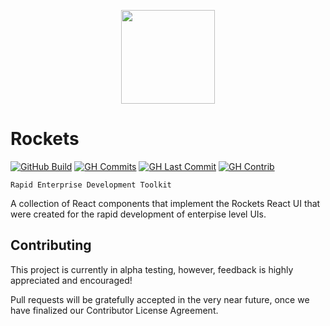 <p align="center">
  <img width="150" src="https://raw.githubusercontent.com/conceptadev/rockets/main/assets/rockets-icon.svg">
</p>

# Rockets

[![GitHub Build](https://img.shields.io/github/workflow/status/conceptadev/rockets-react/ci-pr-test?logo=github)](https://github.com/conceptadev/rockets-react/actions/workflows/ci-pr-test.yml)
[![GH Commits](https://img.shields.io/github/commit-activity/m/conceptadev/rockets-react?logo=github)](https://github.com/conceptadev/rockets-react)
[![GH Last Commit](https://img.shields.io/github/last-commit/conceptadev/rockets-react?logo=github)](https://github.com/conceptadev/rockets-react)
[![GH Contrib](https://img.shields.io/github/contributors/conceptadev/rockets-react?logo=github)](https://github.com/conceptadev/rockets-react/graphs/contributors)

```text
Rapid Enterprise Development Toolkit
```

A collection of React components that implement the Rockets React UI
that were created for the rapid development of enterpise level UIs.

## Contributing

This project is currently in alpha testing, however, feedback is highly
appreciated and encouraged!

Pull requests will be gratefully accepted in the very near future,
once we have finalized our Contributor License Agreement.
